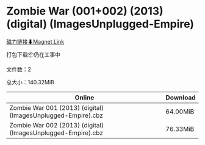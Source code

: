 # Zombie War (001+002) (2013) (digital) (ImagesUnplugged-Empire)

[磁力链接⬇Magnet Link](magnet:?xt=urn:btih:3de1562f7c8579ac1541b3b8f475743432dd1368&dn=Zombie%20War%20%28001%2B002%29%20%282013%29%20%28digital%29%20%28ImagesUnplugged-Empire%29)

打包下载📦仍在工事中

文件数：2

总大小：140.32MiB

Online | Download
--- | ---
Zombie War 001 (2013) (digital) (ImagesUnplugged-Empire).cbz | 64.00MiB
Zombie War 002 (2013) (digital) (ImagesUnplugged-Empire).cbz | 76.33MiB